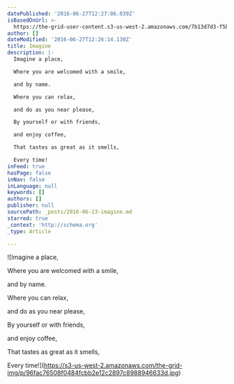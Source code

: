 ```yaml
---
datePublished: '2016-06-27T12:27:06.039Z'
isBasedOnUrl: >-
  https://the-grid-user-content.s3-us-west-2.amazonaws.com/7b13d7d3-f5be-42bd-b8d2-b01fac06576d.jpg
author: []
dateModified: '2016-06-27T12:26:14.130Z'
title: Imagine
description: |-
  Imagine a place,

  Where you are welcomed with a smile,

  and by name.

  Where you can relax,

  and do as you near please,

  By yourself or with friends,

  and enjoy coffee,

  That tastes as great as it smells,

  Every time!
inFeed: true
hasPage: false
inNav: false
inLanguage: null
keywords: []
authors: []
publisher: null
sourcePath: _posts/2016-06-23-imagine.md
starred: true
_context: 'http://schema.org'
_type: Article

---
```

![Imagine a place,

Where you are welcomed with a smile,

and by name.

Where you can relax,

and do as you near please,

By yourself or with friends,

and enjoy coffee,

That tastes as great as it smells,

Every time!](https://s3-us-west-2.amazonaws.com/the-grid-img/p/96fac76508f0484fcbb2e12c2897c8988946633d.jpg)